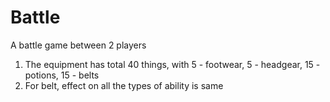 # Battle
A battle game between 2 players

1. The equipment has total 40 things, with 5 - footwear, 5 - headgear, 15 - potions, 15 - belts
2. For belt, effect on all the types of ability is same
